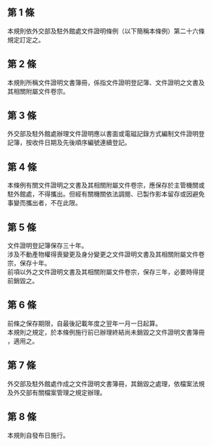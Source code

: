 第 1 條
-------
本規則依外交部及駐外館處文件證明條例（以下簡稱本條例）第二十六條  
規定訂定之。

第 2 條
-------
本規則所稱文件證明文書簿冊，係指文件證明登記簿、文件證明之文書及  
其相關附屬文件卷宗。

第 3 條
-------
外交部及駐外館處辦理文件證明應以書面或電磁記錄方式編制文件證明登  
記簿，按收件日期及先後順序編號連續登記。

第 4 條
-------
本條例有關文件證明之文書及其相關附屬文件卷宗，應保存於主管機關或  
駐外館處，不得攜出。但經有關機關依法調閱、已製作影本留存或因避免  
事變而攜出者，不在此限。

第 5 條
-------
文件證明登記簿保存三十年。  
涉及不動產物權得喪變更及身分變更之文件證明文書及其相關附屬文件卷  
宗，保存十年。  
前項以外之文件證明文書及其相關附屬文件卷宗，保存三年，必要時得提  
前銷毀之。

第 6 條
-------
前條之保存期限，自最後記載年度之翌年一月一日起算。  
本規則之規定，於本條例施行前已辦理終結尚未銷毀之文件證明文書簿冊  
，適用之。

第 7 條
-------
外交部及駐外館處作成之文件證明文書簿冊，其銷毀之處理，依檔案法規  
及外交部有關檔案管理之規定辦理。

第 8 條
-------
本規則自發布日施行。

